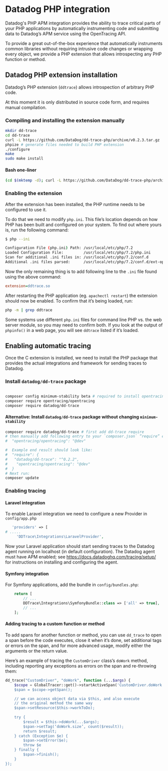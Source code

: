# Datadog PHP integration

Datadog's PHP APM integration provides the ability to trace critical parts of your PHP applications by automatically instrumenting code and submitting data to Datadog’s APM service using the OpenTracing API.

To provide a great out-of-the-box experience that automatically instruments common libraries without requiring intrusive code changes or wrapping every object, we provide a PHP extension that allows introspecting any PHP function or method.

## Datadog PHP extension installation

Datadog’s PHP extension (`ddtrace`) allows introspection of arbitrary PHP code.

At this moment it is only distributed in source code form, and requires manual compilation.

### Compiling and installing the extension manually

```bash
mkdir dd-trace
cd dd-trace
curl -L https://github.com/DataDog/dd-trace-php/archive/v0.2.3.tar.gz | tar x --strip-components=1
phpize # generate files needed to build PHP extension
./configure
make
sudo make install
```

#### Bash one-liner

```bash
(cd $(mktemp -d); curl -L https://github.com/DataDog/dd-trace-php/archive/v0.2.2.tar.gz | tar x --strip-components=1 && phpize && ./configure && make && sudo make install )
```

### Enabling the extension

After the extension has been installed, the PHP runtime needs to be configured to use it.

To do that we need to modify `php.ini`. This file’s location depends on how PHP has been built and configured on your system. To find out where yours is, run the following command:

```bash
$ php --ini

Configuration File (php.ini) Path: /usr/local/etc/php/7.2
Loaded Configuration File:         /usr/local/etc/php/7.2/php.ini
Scan for additional .ini files in: /usr/local/etc/php/7.2/conf.d
Additional .ini files parsed:      /usr/local/etc/php/7.2/conf.d/ext-opcache.ini
```

Now the only remaining thing is to add following line to the `.ini` file found using the above command:

```ini
extension=ddtrace.so
```

After restarting the PHP application (eg. `apachectl restart`) the extension should now be enabled. To confirm that it’s being loaded, run:

```bash
php -m | grep ddtrace
```

Some systems use different `php.ini` files for command line PHP vs. the web server module, so you may need to confirm both. If you look at the output of `phpinfo()` in a web page, you will see `ddtrace` listed if it’s loaded.

## Enabling automatic tracing

Once the C extension is installed, we need to install the PHP package that provides the actual integrations and framework for sending traces to Datadog.

### Install `datadog/dd-trace` package

```bash

composer config minimum-stability beta # required to install opentracing 1.0.0-beta5
composer require opentracing/opentracing
composer require datadog/dd-trace
```

#### Alternative: Install `datadog/dd-trace` package without changing `minimum-stability`

```bash
composer require datadog/dd-trace # first add dd-trace require
# then manually add following entry to your `composer.json` ”require” entry
#  "opentracing/opentracing": "@dev"

#  Example end result should look like:
#  "require": {
#   "datadog/dd-trace": "^0.2.2",
#    "opentracing/opentracing": "@dev"
#  }
# Next run:
composer update
```

### Enabling tracing

#### Laravel integration

To enable Laravel integration we need to configure a new Provider in `config/app.php`

```php
   'providers' => [
# .....
     'DDTrace\Integrations\LaravelProvider',
```

Now your Laravel application should start sending traces to the Datadog agent running on localhost (in default configuration). The Datadog agent must have APM enabled; see https://docs.datadoghq.com/tracing/setup/ for instructions on installing and configuring the agent.

#### Symfony integration

For Symfony applications, add the bundle in `config/bundles.php`:


```php
    return [
        // ...
        DDTrace\Integrations\SymfonyBundle::class => ['all' => true],
        // ...
    ];
```

#### Adding tracing to a custom function or method

To add spans for another function or method, you can use `dd_trace` to open a span before the code executes, close it when it’s done, set additional tags or errors on the span, and for more advanced usage, modify either the arguments or the return value.

Here’s an example of tracing the `CustomDriver` class’s `doWork` method, including reporting any exceptions as errors on the span and re-throwing them:

```php
dd_trace("CustomDriver", "doWork", function (...$args) {
    $scope = GlobalTracer::get()->startActiveSpan('CustomDriver.doWork’);
    $span = $scope->getSpan();

    // we can access object data via $this, and also execute 
    // the original method the same way 
    $span->setResource($this->workToDo);
    
    try {
        $result = $this->doWork(...$args);
        $span->setTag(‘doWork.size’, count($result));
        return $result;
    } catch (Exception $e) {
        $span->setError($e);
        throw $e
    } finally {
        $span->finish();
    }
});
```
